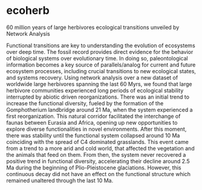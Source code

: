 # ecoherb
60 million years of large herbivores ecological transitions unveiled by Network Analysis

Functional transitions are key to understanding the evolution of ecosystems over deep time. The fossil record provides direct evidence for the behavior of biological systems over evolutionary time. In doing so, paleontological information becomes a key source of parallels/analog for current and future ecosystem processes, including crucial transitions to new ecological states, and systems recovery. Using network analysis over a new dataset of worldwide large herbivores spanning the last 60 Myrs, we found that large herbivore communities experienced long periods of ecological stability interrupted by abiotic driven reorganizations. There was an initial trend to increase the functional diversity, fueled by the formation of the Gomphotherium landbridge around 21 Ma, when the system experienced a first reorganization. This natural corridor facilitated the interchange of faunas between Eurasia and Africa, opening up new opportunities to explore diverse functionalities in novel environments. After this moment, there was stability until the functional system collapsed around 10 Ma coinciding with the spread of C4 dominated grasslands. This event came from a trend to a more arid and cold world, that affected the vegetation and the animals that feed on them. From then, the system never recovered a positive trend in functional diversity, accelerating their decline around 2.5 Ma during the beginning of Plio-Pleistocene glaciations. However, this continuous decay did not have an effect on the functional structure which remained unaltered through the last 10 Ma.
